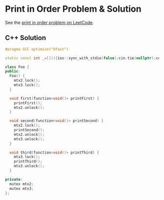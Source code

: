# Print in Order Problem & Solution

See the [print in order problem on LeetCode](https://leetcode.com/problems/print-in-order).

## C++ Solution

```cpp
#pragma GCC optimize("Ofast")

static const int _=[](){ios::sync_with_stdio(false);cin.tie(nullptr);cout.tie(nullptr);return 0;}();

class Foo {
public:
  Foo() {
    mtx2.lock();
    mtx3.lock();
  }

  void first(function<void()> printFirst) {
    printFirst();
    mtx2.unlock();
  }

  void second(function<void()> printSecond) {
    mtx2.lock();
    printSecond();
    mtx2.unlock();
    mtx3.unlock();
  }

  void third(function<void()> printThird) {
    mtx3.lock();
    printThird();
    mtx3.unlock();
  }

private:
  mutex mtx2;
  mutex mtx3;
};
```
